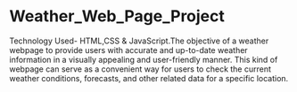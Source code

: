 # Weather_Web_Page_Project
Technology Used- HTML,CSS &amp; JavaScript.The objective of a weather webpage to provide users with accurate and up-to-date weather information in a visually appealing and user-friendly manner. This kind of webpage can serve as a convenient way for users to check the current weather conditions, forecasts, and other related data for a specific location.
